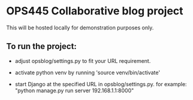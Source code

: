 # **OPS445 Collaborative blog project**

This will be hosted locally for demonstration purposes only. 

## To run the project:

- adjust opsblog/settings.py to fit your URL requirement.

- activate python venv by running 'source venv/bin/activate'

- start Django at the specified URL in opsblog/settings.py. for example: "python manage.py run server 192.168.1.1:8000"
